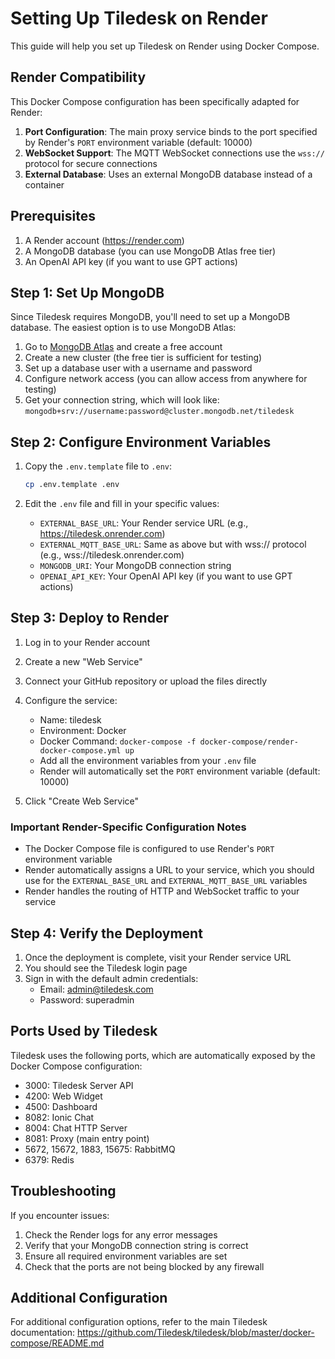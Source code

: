 # Setting Up Tiledesk on Render

This guide will help you set up Tiledesk on Render using Docker Compose.

## Render Compatibility

This Docker Compose configuration has been specifically adapted for Render:

1. **Port Configuration**: The main proxy service binds to the port specified by Render's `PORT` environment variable (default: 10000)
2. **WebSocket Support**: The MQTT WebSocket connections use the `wss://` protocol for secure connections
3. **External Database**: Uses an external MongoDB database instead of a container

## Prerequisites

1. A Render account (https://render.com)
2. A MongoDB database (you can use MongoDB Atlas free tier)
3. An OpenAI API key (if you want to use GPT actions)

## Step 1: Set Up MongoDB

Since Tiledesk requires MongoDB, you'll need to set up a MongoDB database. The easiest option is to use MongoDB Atlas:

1. Go to [MongoDB Atlas](https://www.mongodb.com/cloud/atlas) and create a free account
2. Create a new cluster (the free tier is sufficient for testing)
3. Set up a database user with a username and password
4. Configure network access (you can allow access from anywhere for testing)
5. Get your connection string, which will look like: `mongodb+srv://username:password@cluster.mongodb.net/tiledesk`

## Step 2: Configure Environment Variables

1. Copy the `.env.template` file to `.env`:
   ```bash
   cp .env.template .env
   ```

2. Edit the `.env` file and fill in your specific values:
   - `EXTERNAL_BASE_URL`: Your Render service URL (e.g., https://tiledesk.onrender.com)
   - `EXTERNAL_MQTT_BASE_URL`: Same as above but with wss:// protocol (e.g., wss://tiledesk.onrender.com)
   - `MONGODB_URI`: Your MongoDB connection string
   - `OPENAI_API_KEY`: Your OpenAI API key (if you want to use GPT actions)

## Step 3: Deploy to Render

1. Log in to your Render account
2. Create a new "Web Service"
3. Connect your GitHub repository or upload the files directly
4. Configure the service:
   - Name: tiledesk
   - Environment: Docker
   - Docker Command: `docker-compose -f docker-compose/render-docker-compose.yml up`
   - Add all the environment variables from your `.env` file
   - Render will automatically set the `PORT` environment variable (default: 10000)

5. Click "Create Web Service"

### Important Render-Specific Configuration Notes

- The Docker Compose file is configured to use Render's `PORT` environment variable
- Render automatically assigns a URL to your service, which you should use for the `EXTERNAL_BASE_URL` and `EXTERNAL_MQTT_BASE_URL` variables
- Render handles the routing of HTTP and WebSocket traffic to your service

## Step 4: Verify the Deployment

1. Once the deployment is complete, visit your Render service URL
2. You should see the Tiledesk login page
3. Sign in with the default admin credentials:
   - Email: admin@tiledesk.com
   - Password: superadmin

## Ports Used by Tiledesk

Tiledesk uses the following ports, which are automatically exposed by the Docker Compose configuration:

- 3000: Tiledesk Server API
- 4200: Web Widget
- 4500: Dashboard
- 8082: Ionic Chat
- 8004: Chat HTTP Server
- 8081: Proxy (main entry point)
- 5672, 15672, 1883, 15675: RabbitMQ
- 6379: Redis

## Troubleshooting

If you encounter issues:

1. Check the Render logs for any error messages
2. Verify that your MongoDB connection string is correct
3. Ensure all required environment variables are set
4. Check that the ports are not being blocked by any firewall

## Additional Configuration

For additional configuration options, refer to the main Tiledesk documentation:
https://github.com/Tiledesk/tiledesk/blob/master/docker-compose/README.md